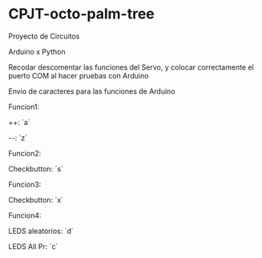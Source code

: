 # CPJT-octo-palm-tree

Proyecto de Circuitos

Arduino x Python

Recodar descomentar las funciones del Servo, y colocar correctamente el puerto COM al hacer pruebas con Arduino

Envio de caracteres para las funciones de Arduino

Funcion1:

++: ´a´

--: ´z´

Funcion2:

Checkbutton: ´s´

Funcion3:

Checkbutton: ´x´

Funcion4:

LEDS aleatorios: ´d´

LEDS All Pr: ´c´
